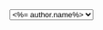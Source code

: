 <select id="author_id" name="author_id" type="text">
  <% @authors.each do |author| %>
    <option value="<%=author.id%>"><%= author.name%></option>
  <% end %>
</select>
